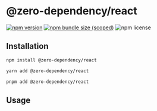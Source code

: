 # @zero-dependency/react

[![npm version](https://img.shields.io/npm/v/@zero-dependency/react)](https://npm.im/@zero-dependency/react)
[![npm bundle size (scoped)](https://img.shields.io/bundlephobia/minzip/@zero-dependency/react)](https://bundlephobia.com/package/@zero-dependency/react@latest)
![npm license](https://img.shields.io/npm/l/@zero-dependency/react)

## Installation

```sh
npm install @zero-dependency/react
```

```sh
yarn add @zero-dependency/react
```

```sh
pnpm add @zero-dependency/react
```

## Usage
